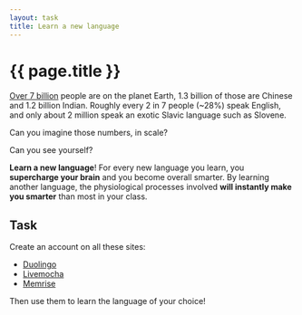 ```yaml
---
layout: task
title: Learn a new language
---
```

{{ page.title }}
================

[Over 7 billion](http://www.census.gov/popclock/) people are on the planet Earth,
1.3 billion of those are Chinese and 1.2 billion Indian.
Roughly every 2 in 7 people (~28%) speak English, and only about
2 million speak an exotic Slavic language such as Slovene.

Can you imagine those numbers, in scale?

Can you see yourself?

**Learn a new language**! For every new language you learn, you 
**supercharge your brain** and you become overall smarter. By learning another language,
the physiological processes involved **will instantly make you smarter**
than most in your class.

Task
----
Create an account on all these sites:

* [Duolingo](http://www.duolingo.com/)
* [Livemocha](http://livemocha.com/)
* [Memrise](http://www.memrise.com/)

Then use them to learn the language of your choice!
